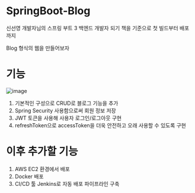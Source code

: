 # SpringBoot-Blog

신선영 개발자님의 스프링 부트 3 백엔드 개발자 되기 책을 기준으로 첫 빌드부터 배포까지

Blog 형식의 웹을 만들어보자

# 기능

![image](https://github.com/user-attachments/assets/8abe574f-6412-4529-8403-e21dede26c9d)

1. 기본적인 구성으로 CRUD로 블로그 기능을 추가
2. Spring Security 사용함으로써 회원 정보 저장
3. JWT 토큰을 사용해 사용자 로그인/로그아웃 구현
4. refreshToken으로 accessToken을 더욱 안전하고 오래 사용할 수 있도록 구현

# 이후 추가할 기능
1. AWS EC2 환경에서 배포
2. Docker 배포
3. CI/CD 툴 Jenkins로 자동 배포 파이프라인 구축

